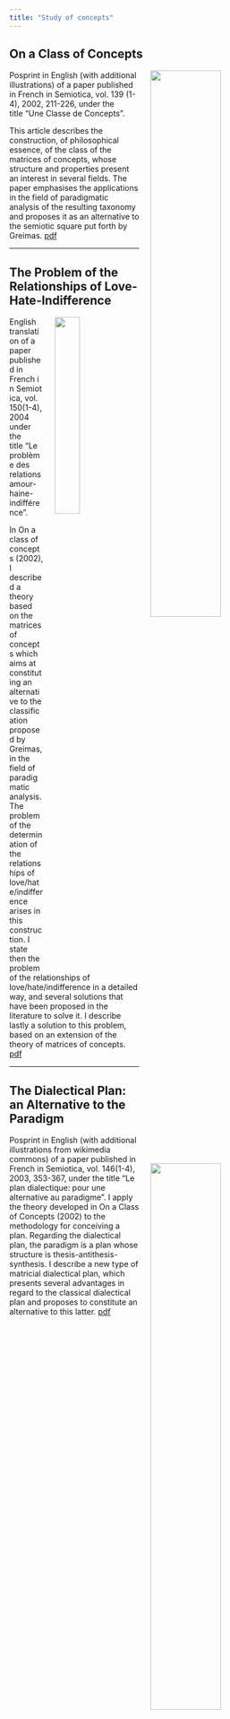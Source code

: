 ```yaml
---
title: "Study of concepts"
---
```


## On a Class of Concepts

<img align="right" width="50%" src="/images/matrix_of_concepts_instance.jpg" style="margin-left: 20px;">

Posprint in English (with additional illustrations) of a paper published in French in Semiotica, vol. 139 (1-4), 2002, 211-226, under the title “Une Classe de Concepts”.

This article describes the construction, of philosophical essence, of the class of the matrices of concepts, whose structure and properties present an interest in several fields. The paper emphasises the applications in the field of paradigmatic analysis of the resulting taxonomy and proposes it as an alternative to the semiotic square put forth by Greimas. [pdf]()
<p></p>
<hr>
<p></p>

## The Problem of the Relationships of Love-Hate-Indifference

<img align="right" width="30%" src="/images/matrix_of_concepts.jpg" style="margin-left: 20px;">

English translation of a paper published in French in Semiotica, vol. 150(1-4), 2004 under the title “Le problème des relations amour-haine-indifférence”.

In On a class of concepts (2002), I described a theory based on the matrices of concepts which aims at constituting an alternative to the classification proposed by Greimas, in the field of paradigmatic analysis. The problem of the determination of the relationships of love/hate/indifference arises in this construction. I state then the problem of the relationships of love/hate/indifference in a detailed way, and several solutions that have been proposed in the literature to solve it. I describe lastly a solution to this problem, based on an extension of the theory of matrices of concepts. [pdf]()
<p></p>
<hr>
<p></p>

## The Dialectical Plan: an Alternative to the Paradigm

<img align="right" width="50%" src="/images/presentation-en.jpg" style="margin-left: 20px;">

Posprint in English (with additional illustrations from wikimedia commons) of a paper published in French in Semiotica, vol. 146(1-4), 2003, 353-367, under the title “Le plan dialectique: pour une alternative au paradigme”. I apply the theory developed in On a Class of Concepts (2002) to the methodology for conceiving a plan. Regarding the dialectical plan, the paradigm is a plan whose structure is thesis-antithesis-synthesis. I describe a new  type of matricial dialectical plan, which presents several advantages in regard to the classical dialectical plan and proposes to constitute an alternative to this latter.  [pdf]()
